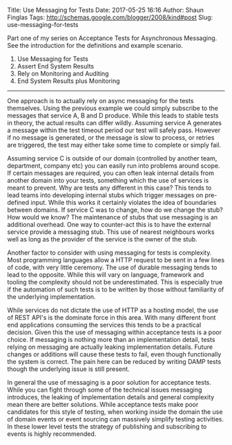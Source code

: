 Title: Use Messaging for Tests
Date: 2017-05-25 16:16
Author: Shaun Finglas
Tags: http://schemas.google.com/blogger/2008/kind#post
Slug: use-messaging-for-tests

Part one of my series on Acceptance Tests for Asynchronous Messaging.
See the introduction for the definitions and example scenario.

1.  Use Messaging for Tests
2.  Assert End System Results
3.  Rely on Monitoring and Auditing
4.  End System Results plus Monitoring

------------------------------------------------------------------------

One approach is to actually rely on async messaging for the tests
themselves. Using the previous example we could simply subscribe to the
messages that service A, B and D produce. While this leads to stable
tests in theory, the actual results can differ wildly. Assuming service
A generates a message within the test timeout period our test will
safely pass. However if no message is generated, or the message is slow
to process, or retries are triggered, the test may either take some time
to complete or simply fail.

Assuming service C is outside of our domain (controlled by another team,
department, company etc) you can easily run into problems around scope.
If certain messages are required, you can often leak internal details
from another domain into your tests, something which the use of services
is meant to prevent. Why are tests any different in this case? This
tends to lead teams into developing internal stubs which trigger
messages on pre-defined input. While this works it certainly violates
the idea of boundaries between domains. If service C was to change, how
do we change the stub? How would we know? The maintenance of stubs that
use messaging is an additional overhead. One way to counter-act this is
to have the external service provide a messaging stub. This use of
nearest neighbours works well as long as the provider of the service is
the owner of the stub.

Another factor to consider with using messaging for tests is complexity.
Most programming languages allow a HTTP request to be sent in a few
lines of code, with very little ceremony. The use of durable messaging
tends to lead to the opposite. While this will vary on language,
framework and tooling the complexity should not be underestimated. This
is especially true if the automation of such tests is to be written by
those without familiarity of the underlying implementation.

While services do not dictate the use of HTTP as a hosting model, the
use of REST API's is the dominate force in this area. With many
different front end applications consuming the services this tends to be
a practical decision. Given this the use of messaging within acceptance
tests is a poor choice. If messaging is nothing more than an
implementation detail, tests relying on messaging are actually leaking
implementation details. Future changes or additions will cause these
tests to fail, even though functionally the system is correct. The pain
here can be reduced by writing DAMP tests though the underlying issue is
still present.

In general the use of messaging is a poor solution for acceptance tests.
While you can fight through some of the technical issues messaging
introduces, the leaking of implementation details and general complexity
mean there are better solutions. While acceptance tests make poor
candidates for this style of testing, when working inside the domain the
use of domain events or event sourcing can massively simplify testing
activities. In these lower level tests the strategy of publishing and
subscribing to events is highly recommended.

</p>

